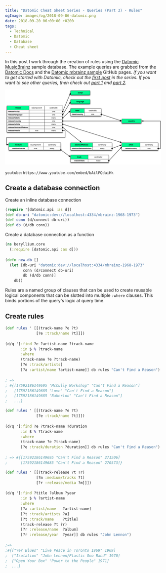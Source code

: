 ```yaml
---
title: "Datomic Cheat Sheet Series - Queries (Part 3) - Rules"
ogImage: images/og/2018-09-06-datomic.png
date: 2018-09-20 06:00:00 +0200
tags:
  - Technical
  - Datomic
  - Database
  - Cheat sheet
---
```


In this post I work through the creation of rules using the [Datomic MusicBrainz](https://github.com/Datomic/mbrainz-sample) sample database. The example queries are grabbed from the [Datomic Docs](https://docs.datomic.com/on-prem/query.html) and the [Datomic mbrainz sample](https://github.com/Datomic/mbrainz-sample/wiki/Queries) GitHub pages. _If you want to get started with Datomic, check out the [first post](/blog/datomic-cheat-sheet-series-getting-started) in the series. If you want to see other queries, then check out [part 1](/blog/datomic-cheat-sheet-series-queries-part-1) and [part 2](/blog/datomic-cheat-sheet-series-queries-part-2)._

![Relationship diagram](https://raw.githubusercontent.com/Datomic/mbrainz-sample/master/relationships.png)

`youtube:https://www.youtube.com/embed/bAilFQdaiHk`

## Create a database connection

Create an inline database connection

```clojure
(require '[datomic.api :as d])
(def db-uri "datomic:dev://localhost:4334/mbrainz-1968-1973")
(def conn (d/connect db-uri))
(def db (d/db conn))
```

Create a database connection as a function

```clojure
(ns beryllium.core
  (:require [datomic.api :as d]))

(defn new-db []
  (let [db-uri "datomic:dev://localhost:4334/mbrainz-1968-1973"
        conn (d/connect db-uri)
        db (d/db conn)]
    db))
```

Rules are a named group of clauses that can be used to create reusable logical components that can be slotted into multiple `:where` clauses. This binds portions of the query's logic at query time.

## Create rules

```clojure
(def rules ' [[(track-name ?e ?t)
              [?e :track/name ?t]]])

(d/q '[:find ?e ?artist-name ?track-name
       :in $ % ?track-name
       :where
       (track-name ?e ?track-name)
       [?e :track/artists]
       [?a :artist/name ?artist-name]] db rules "Can't Find a Reason")

; =>
; #{[17592186149695 "McCully Workshop" "Can't Find a Reason"]
;   [17592186149685 "Love" "Can't Find a Reason"]
;   [17592186149685 "Bakerloo" "Can't Find a Reason"]
;   ...}
```

```clojure
(def rules ' [[(track-name ?e ?t)
              [?e :track/name ?t]]])

(d/q '[:find ?e ?track-name ?duration
       :in $ % ?track-name
       :where
       (track-name ?e ?track-name)
       [?e :track/duration ?duration]] db rules "Can't Find a Reason")

; => #{[17592186149695 "Can't Find a Reason" 271506]
;      [17592186149685 "Can't Find a Reason" 270573]}
```

```clojure
(def rules ' [[(track-release ?t ?r)
              [?m :medium/tracks ?t]
              [?r :release/media ?m]]])

(d/q '[:find ?title ?album ?year
       :in $ % ?artist-name
       :where
       [?a :artist/name   ?artist-name]
       [?t :track/artists ?a]
       [?t :track/name    ?title]
       (track-release ?t ?r)
       [?r :release/name  ?album]
       [?r :release/year  ?year]] db rules "John Lennon")

;=>
;#{["Yer Blues" "Live Peace in Toronto 1969" 1969]
;  ["Isolation" "John Lennon/Plastic Ono Band" 1970]
;  ["Open Your Box" "Power to the People" 1971]
;  ...}
```
